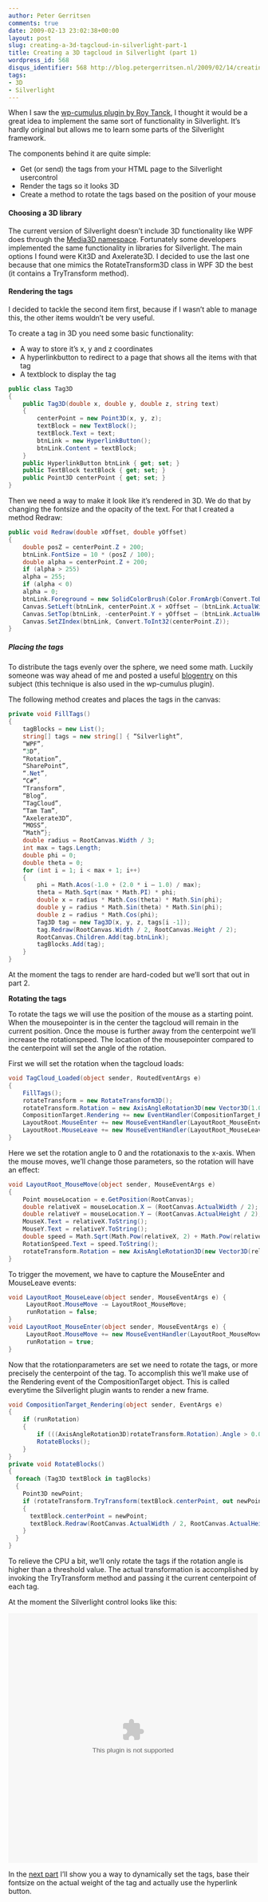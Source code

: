 ```yaml
---
author: Peter Gerritsen
comments: true
date: 2009-02-13 23:02:38+00:00
layout: post
slug: creating-a-3d-tagcloud-in-silverlight-part-1
title: Creating a 3D tagcloud in Silverlight (part 1)
wordpress_id: 568
disqus_identifier: 568 http://blog.petergerritsen.nl/2009/02/14/creating-a-3d-tagcloud-in-silverlight-part-1/
tags:
- 3D
- Silverlight
---
```


When I saw the [wp-cumulus plugin by Roy Tanck](http://www.roytanck.com/2008/03/15/wp-cumulus-released/), I thought it would be a great idea to implement the same sort of functionality in Silverlight. It’s hardly original but allows me to learn some parts of the Silverlight framework.

The components behind it are quite simple:

  * Get (or send) the tags from your HTML page to the Silverlight usercontrol
  * Render the tags so it looks 3D
  * Create a method to rotate the tags based on the position of your mouse

#### Choosing a 3D library

The current version of Silverlight doesn’t include 3D functionality like WPF does through the [Media3D namespace](http://msdn.microsoft.com/en-us/library/system.windows.media.media3d.aspx). Fortunately some developers implemented the same functionality in libraries for Silverlight. The main options I found were Kit3D and Axelerate3D. I decided to use the last one because that one mimics the RotateTransform3D class in WPF 3D the best (it contains a TryTransform method).

#### Rendering the tags

I decided to tackle the second item first, because if I wasn’t able to manage this, the other items wouldn’t be very useful.

To create a tag in 3D you need some basic functionality:

  * A way to store it’s x, y and z coordinates
  * A hyperlinkbutton to redirect to a page that shows all the items with that tag
  * A textblock to display the tag

```csharp
public class Tag3D
{
    public Tag3D(double x, double y, double z, string text)
    {
        centerPoint = new Point3D(x, y, z);
        textBlock = new TextBlock();
        textBlock.Text = text;
        btnLink = new HyperlinkButton();
        btnLink.Content = textBlock;
    }
    public HyperlinkButton btnLink { get; set; }
    public TextBlock textBlock { get; set; }
    public Point3D centerPoint { get; set; }
}
```

Then we need a way to make it look like it’s rendered in 3D. We do that by changing the fontsize and the opacity of the text. For that I created a method Redraw:

```csharp
public void Redraw(double xOffset, double yOffset)
{
    double posZ = centerPoint.Z + 200;
    btnLink.FontSize = 10 * (posZ / 100);
    double alpha = centerPoint.Z + 200;
    if (alpha > 255)
    alpha = 255;
    if (alpha < 0)
    alpha = 0;
    btnLink.Foreground = new SolidColorBrush(Color.FromArgb(Convert.ToByte(alpha), 0, 0, ));
    Canvas.SetLeft(btnLink, centerPoint.X + xOffset – (btnLink.ActualWidth / 2));
    Canvas.SetTop(btnLink, -centerPoint.Y + yOffset – (btnLink.ActualHeight/ 2));
    Canvas.SetZIndex(btnLink, Convert.ToInt32(centerPoint.Z));
}
```

##### Placing the tags


To distribute the tags evenly over the sphere, we need some math. Luckily someone was way ahead of me and posted a useful [blogentry](http://blog.massivecube.com/?p=9.) on this subject (this technique is also used in the wp-cumulus plugin).

The following method creates and places the tags in the canvas:

```csharp
private void FillTags()
{
    tagBlocks = new List();
    string[] tags = new string[] { “Silverlight”,
    “WPF”,
    “3D”,
    “Rotation”,
    “SharePoint”,
    “.Net”,
    “C#”,
    “Transform”,
    “Blog”,
    “TagCloud”,
    “Tam Tam”,
    “Axelerate3D”,
    “MOSS”,
    “Math”};
    double radius = RootCanvas.Width / 3;
    int max = tags.Length;
    double phi = 0;
    double theta = 0;
    for (int i = 1; i < max + 1; i++)
    {
        phi = Math.Acos(-1.0 + (2.0 * i – 1.0) / max);
        theta = Math.Sqrt(max * Math.PI) * phi;
        double x = radius * Math.Cos(theta) * Math.Sin(phi);
        double y = radius * Math.Sin(theta) * Math.Sin(phi);
        double z = radius * Math.Cos(phi);
        Tag3D tag = new Tag3D(x, y, z, tags[i -1]);
        tag.Redraw(RootCanvas.Width / 2, RootCanvas.Height / 2);
        RootCanvas.Children.Add(tag.btnLink);
        tagBlocks.Add(tag);
    }
}
```

At the moment the tags to render are hard-coded but we’ll sort that out in part 2.

**Rotating the tags**

To rotate the tags we will use the position of the mouse as a starting point. When the mousepointer is in the center the tagcloud will remain in the current position. Once the mouse is further away from the centerpoint we’ll increase the rotationspeed. The location of the mousepointer compared to the centerpoint will set the angle of the rotation.

First we will set the rotation when the tagcloud loads:

```csharp
void TagCloud_Loaded(object sender, RoutedEventArgs e)
{
    FillTags();
    rotateTransform = new RotateTransform3D();
    rotateTransform.Rotation = new AxisAngleRotation3D(new Vector3D(1.0, 0.0, 0.0), 0);
    CompositionTarget.Rendering += new EventHandler(CompositionTarget_Rendering);
    LayoutRoot.MouseEnter += new MouseEventHandler(LayoutRoot_MouseEnter);
    LayoutRoot.MouseLeave += new MouseEventHandler(LayoutRoot_MouseLeave);
}
```

Here we set the rotation angle to 0 and the rotationaxis to the x-axis. When the mouse moves, we’ll change those parameters, so the rotation will have an effect:

```csharp
void LayoutRoot_MouseMove(object sender, MouseEventArgs e)
{
    Point mouseLocation = e.GetPosition(RootCanvas);
    double relativeX = mouseLocation.X – (RootCanvas.ActualWidth / 2);
    double relativeY = mouseLocation.Y – (RootCanvas.ActualHeight / 2);
    MouseX.Text = relativeX.ToString();
    MouseY.Text = relativeY.ToString();
    double speed = Math.Sqrt(Math.Pow(relativeX, 2) + Math.Pow(relativeY, 2)) / 170;
    RotationSpeed.Text = speed.ToString();
    rotateTransform.Rotation = new AxisAngleRotation3D(new Vector3D(relativeY, relativeX, 0), speed);
}
```

To trigger the movement, we have to capture the MouseEnter and MouseLeave events:

```csharp
void LayoutRoot_MouseLeave(object sender, MouseEventArgs e) {
     LayoutRoot.MouseMove -= LayoutRoot_MouseMove;
     runRotation = false;
}
void LayoutRoot_MouseEnter(object sender, MouseEventArgs e) {
     LayoutRoot.MouseMove += new MouseEventHandler(LayoutRoot_MouseMove);
     runRotation = true;
}
```

Now that the rotationparameters are set we need to rotate the tags, or more precisely the centerpoint of the tag. To accomplish this we’ll make use of the Rendering event of the CompositionTarget object. This is called everytime the Silverlight plugin wants to render a new frame.

```csharp
void CompositionTarget_Rendering(object sender, EventArgs e)
{
    if (runRotation)
    {
        if (((AxisAngleRotation3D)rotateTransform.Rotation).Angle > 0.05)
        RotateBlocks();
    }
}
private void RotateBlocks()
{
  foreach (Tag3D textBlock in tagBlocks)
  {
    Point3D newPoint;
    if (rotateTransform.TryTransform(textBlock.centerPoint, out newPoint))
    {
      textBlock.centerPoint = newPoint;
      textBlock.Redraw(RootCanvas.ActualWidth / 2, RootCanvas.ActualHeight / 2);
    }
  }
}
```

To relieve the CPU a bit, we’ll only rotate the tags if the rotation angle is higher than a threshold value. The actual transformation is accomplished by invoking the TryTransform method and passing it the current centerpoint of each tag.

At the moment the Silverlight control looks like this:

<div id="silverlightControlHost">
 <object data="data:application/x-silverlight-2," type="application/x-silverlight-2" width="500px" height="500px">
  <param name="source" value="/images/old/3DTagCloudStep1.xap" />
  <param name="background" value="white" />
  <param name="minRuntimeVersion" value="2.0.40115.0" />
  <param name="autoupgrade" value="true" />
  <param name="enableHtmlAccess" value="true" />
  <param name="src" value="data:application/x-silverlight-2," />
 </object>
</div>

In the [next part](http://blog.petergerritsen.nl/2009/02/19/creating-a-3d-tagcloud-in-silverlight-part-2/) I’ll show you a way to dynamically set the tags, base their fontsize on the actual weight of the tag and actually use the hyperlink button.
